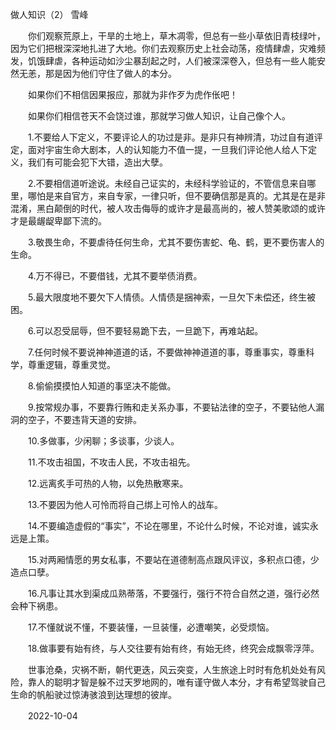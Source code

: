 做人知识（2）
雪峰


　　你们观察荒原上，干旱的土地上，草木凋零，但总有一些小草依旧青枝绿叶，因为它们把根深深地扎进了大地。你们去观察历史上社会动荡，疫情肆虐，灾难频发，饥饿肆虐，各种运动如沙尘暴刮起之时，人们被深深卷入，但总有一些人能安然无恙，那是因为他们守住了做人的本分。

　　如果你们不相信因果报应，那就为非作歹为虎作伥吧！

　　如果你们相信苍天不会饶过谁，那就学习做人知识，让自己像个人。

　　1.不要给人下定义，不要评论人的功过是非。是非只有神辨清，功过自有道评定，面对宇宙生命大剧本，人的认知能力不值一提，一旦我们评论他人给人下定义，我们有可能会犯下大错，造出大孽。

　　2.不要相信道听途说。未经自己证实的，未经科学验证的，不管信息来自哪里，哪怕是来自官方，来自专家，一律只听，但不要确信那是真的。尤其是在是非混淆，黑白颠倒的时代，被人攻击侮辱的或许才是最高尚的，被人赞美歌颂的或许才是最龌龊卑鄙下流的。

　　3.敬畏生命，不要虐待任何生命，尤其不要伤害蛇、龟、鹤，更不要伤害人的生命。

　　4.万不得已，不要借钱，尤其不要举债消费。

　　5.最大限度地不要欠下人情债。人情债是捆神索，一旦欠下未偿还，终生被困。

　　6.可以忍受屈辱，但不要轻易跪下去，一旦跪下，再难站起。

　　7.任何时候不要说神神道道的话，不要做神神道道的事，尊重事实，尊重科学，尊重逻辑，尊重灵觉。

　　8.偷偷摸摸怕人知道的事坚决不能做。

　　9.按常规办事，不要靠行贿和走关系办事，不要钻法律的空子，不要钻他人漏洞的空子，不要违背天道的安排。

　　10.多做事，少闲聊；多谈事，少谈人。

　　11.不攻击祖国，不攻击人民，不攻击祖先。

　　12.远离炙手可热的人物，以免热散寒来。

　　13.不要因为他人可怜而将自己绑上可怜人的战车。

　　14.不要编造虚假的“事实”，不论在哪里，不论什么时候，不论对谁，诚实永远是上策。

　　15.对两厢情愿的男女私事，不要站在道德制高点跟风评议，多积点口德，少造点口孽。

　　16.凡事让其水到渠成瓜熟蒂落，不要强行，强行不符合自然之道，强行必然会种下祸患。

　　17.不懂就说不懂，不要装懂，一旦装懂，必遭嘲笑，必受烦恼。

　　18.做事要有始有终，与人交往要有始有终，有始无终，终究会成飘零浮萍。

　　世事沧桑，灾祸不断，朝代更迭，风云突变，人生旅途上时时有危机处处有风险，靠人的聪明才智是躲不过天罗地网的，唯有谨守做人本分，才有希望驾驶自己生命的帆船驶过惊涛骇浪到达理想的彼岸。

　　2022-10-04